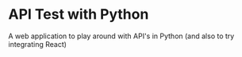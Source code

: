 # API Test with Python
A web application to play around with API's in Python (and also to try integrating React)